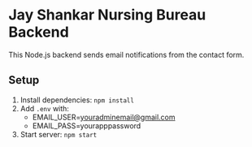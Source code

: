 # Jay Shankar Nursing Bureau Backend

This Node.js backend sends email notifications from the contact form.

## Setup
1. Install dependencies: `npm install`
2. Add `.env` with:
   - EMAIL_USER=youradminemail@gmail.com
   - EMAIL_PASS=yourapppassword
3. Start server: `npm start`
